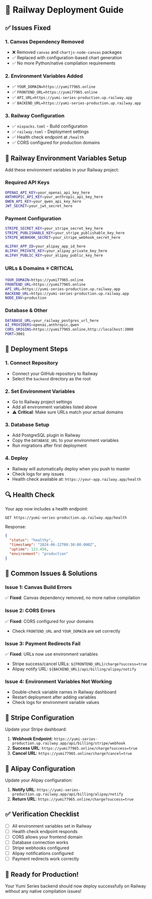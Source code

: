 # 🚄 Railway Deployment Guide

## ✅ Issues Fixed

### 1. **Canvas Dependency Removed**
- ❌ Removed `canvas` and `chartjs-node-canvas` packages
- ✅ Replaced with configuration-based chart generation
- ✅ No more Python/native compilation requirements

### 2. **Environment Variables Added**
- ✅ `YOUR_DOMAIN=https://yumi77965.online`
- ✅ `FRONTEND_URL=https://yumi77965.online`
- ✅ `API_URL=https://yumi-series-production.up.railway.app`
- ✅ `BACKEND_URL=https://yumi-series-production.up.railway.app`

### 3. **Railway Configuration**
- ✅ `nixpacks.toml` - Build configuration
- ✅ `railway.toml` - Deployment settings
- ✅ Health check endpoint at `/health`
- ✅ CORS configured for production domains

## 🔧 Railway Environment Variables Setup

Add these environment variables in your Railway project:

### **Required API Keys**
```bash
OPENAI_API_KEY=your_openai_api_key_here
ANTHROPIC_API_KEY=your_anthropic_api_key_here
QWEN_API_KEY=your_qwen_api_key_here
JWT_SECRET=your_jwt_secret_here
```

### **Payment Configuration**
```bash
STRIPE_SECRET_KEY=your_stripe_secret_key_here
STRIPE_PUBLISHABLE_KEY=your_stripe_publishable_key_here
STRIPE_WEBHOOK_SECRET=your_stripe_webhook_secret_here

ALIPAY_APP_ID=your_alipay_app_id_here
ALIPAY_PRIVATE_KEY=your_alipay_private_key_here
ALIPAY_PUBLIC_KEY=your_alipay_public_key_here
```

### **URLs & Domains** ⭐ **CRITICAL**
```bash
YOUR_DOMAIN=https://yumi77965.online
FRONTEND_URL=https://yumi77965.online
API_URL=https://yumi-series-production.up.railway.app
BACKEND_URL=https://yumi-series-production.up.railway.app
NODE_ENV=production
```

### **Database & Other**
```bash
DATABASE_URL=your_railway_postgres_url_here
AI_PROVIDERS=openai,anthropic,qwen
CORS_ORIGINS=https://yumi77965.online,http://localhost:3000
PORT=3001
```

## 🚀 Deployment Steps

### 1. **Connect Repository**
- Connect your GitHub repository to Railway
- Select the `backend` directory as the root

### 2. **Set Environment Variables**
- Go to Railway project settings
- Add all environment variables listed above
- ⚠️ **Critical**: Make sure URLs match your actual domains

### 3. **Database Setup**
- Add PostgreSQL plugin in Railway
- Copy the `DATABASE_URL` to your environment variables
- Run migrations after first deployment

### 4. **Deploy**
- Railway will automatically deploy when you push to master
- Check logs for any issues
- Health check available at: `https://your-app.railway.app/health`

## 🔍 Health Check

Your app now includes a health endpoint:
```
GET https://yumi-series-production.up.railway.app/health
```

Response:
```json
{
  "status": "healthy",
  "timestamp": "2024-06-22T08:30:00.000Z",
  "uptime": 123.456,
  "environment": "production"
}
```

## 🐛 Common Issues & Solutions

### **Issue 1: Canvas Build Errors**
✅ **Fixed**: Canvas dependency removed, no more native compilation

### **Issue 2: CORS Errors**
✅ **Fixed**: CORS configured for your domains
- Check `FRONTEND_URL` and `YOUR_DOMAIN` are set correctly

### **Issue 3: Payment Redirects Fail**
✅ **Fixed**: URLs now use environment variables
- Stripe success/cancel URLs: `${FRONTEND_URL}/charge?success=true`
- Alipay notify URL: `${BACKEND_URL}/api/billing/alipay/notify`

### **Issue 4: Environment Variables Not Working**
- Double-check variable names in Railway dashboard
- Restart deployment after adding variables
- Check logs for environment variable values

## 📝 Stripe Configuration

Update your Stripe dashboard:
1. **Webhook Endpoint**: `https://yumi-series-production.up.railway.app/api/billing/stripe/webhook`
2. **Success URL**: `https://yumi77965.online/charge?success=true`
3. **Cancel URL**: `https://yumi77965.online/charge?cancel=true`

## 📝 Alipay Configuration

Update your Alipay configuration:
1. **Notify URL**: `https://yumi-series-production.up.railway.app/api/billing/alipay/notify`
2. **Return URL**: `https://yumi77965.online/charge?success=true`

## ✅ Verification Checklist

- [ ] All environment variables set in Railway
- [ ] Health check endpoint responds
- [ ] CORS allows your frontend domain
- [ ] Database connection works
- [ ] Stripe webhooks configured
- [ ] Alipay notifications configured
- [ ] Payment redirects work correctly

## 🎉 Ready for Production!

Your Yumi Series backend should now deploy successfully on Railway without any native compilation issues! 